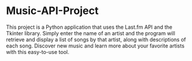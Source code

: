 # Music-API-Project
This project is a Python application that uses the Last.fm API and the Tkinter library. Simply enter the name of an artist and the program will retrieve and display a list of songs by that artist, along with descriptions of each song. Discover new music and learn more about your favorite artists with this easy-to-use tool.
